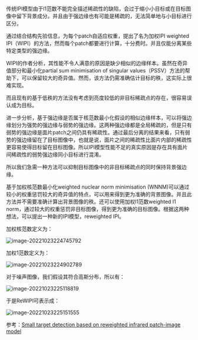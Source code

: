 传统IPI模型由于l1范数不能完全描述稀疏性的缺陷，会过于缩小小目标或在目标图像中留下背景成分。并且由于强边缘也有可能是稀疏的，无法简单地与小目标进行区分。

通过结合结构先验信息，为每个patch自适应权重，提出了名为加权IPI weighted IPI（WIPI）的方法，然而每个patch都要进行计算，十分费时。并且仅能分离某些特定类型的强边缘。

WIPI的作者分析，其性能不令人满意的原因是缺少相似的边缘样本。虽然在奇异值部分和最小化partial sum minimisation of singular values（PSSV）方法的帮助下，可以保留较大的奇异值。然而，该方法仍需准确估计目标的秩，这实际上很难实现。

而且现有的基于低秩的方法没有考虑到亮度较低的非目标稀疏点的存在，很容易误认成为目标。

进一步分析，基于强边缘是否属于核范数最小化假设的相似边缘样本，可以将强边缘划分为强势的强边缘与弱势的强边缘。这两种强边缘都是全局稀疏的，但是只有弱势的强边缘是面片patch之间仍具有稀疏性。通过最后分离的结果来看，只有弱势的强边缘留在了目标图像中，也就是说，面片之间的稀疏性比面片内部的稀疏性更容易使得目标留在目标图像。所以IPI模型性能不足的真实原因是存在具有面片间稀疏性的弱势强边缘同小目标进行混淆。

所以我们急需一种方法可以抑制目标图像中的非目标稀疏点的同时保持背景强边缘。

基于加权核范数最小化weighted  nuclear  norm  minimisation  (WNNM)可以通过较小的权重惩罚较大的奇异值的特点，可以用来得到更为准确的背景图像。并且此方法并不需要准确计算出背景图像的秩。还可以使用加权l1范数weighted l1 norm，通过较大的权重惩罚非目标图像，得到更为准确的目标图像。根据这两种想法，可以提出一种新的IPI模型，reweighted IPI。

加权核范数定义为：

![image-20221023224745792](C:/Users/Administrator/AppData/Roaming/Typora/typora-user-images/image-20221023224745792.png)

加权1范数定义为：

![image-20221023224902789](http://imagebed.krins.cloud/api/image/N86XP0RR.png)

对于噪声图像，我们假设其符合高斯分布，所以有：

![image-20221023225118819](http://imagebed.krins.cloud/api/image/4N0FXD8T.png)

于是ReWIPI可表示成：

![image-20221023225151555](http://imagebed.krins.cloud/api/image/BHVZ486V.png)

参考：[Small target detection based on reweighted
infrared patch-image model](https://ietresearch.onlinelibrary.wiley.com/doi/full/10.1049/iet-ipr.2017.0353)